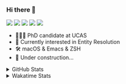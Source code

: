 ### Hi there 👋

[![](https://img.shields.io/badge/-Email-325180?logo=maildotru&logoColor=white&style=flat-square)](mailto:wang@tianshu.me)
[![](https://img.shields.io/badge/-GitHub-black?logo=GitHub&style=flat-square)](https://github.com/tshu-w)
[![](https://img.shields.io/badge/-Telegram-26a5e4?labelColor=fafafa&logo=telegram&style=flat-square)](https://t.me/tshu_w) 
[![](https://img.shields.io/badge/-Twitter-1da1f2?logo=Twitter&logoColor=white&style=flat-square)](https://twitter.com/tshu_w)
[![](https://komarev.com/ghpvc/?username=tshu-w&color=blueviolet&style=flat-square)]()



- 🧑🏻‍🎓 PhD candidate at UCAS
- 🔭 Currently interested in Entity Resolution
- 🛠 macOS & Emacs & ZSH
- 🚧 Under construction...

<details>

<summary>GitHub Stats</summary>

![Tianshu's GitHub stats](https://github-readme-stats.vercel.app/api?username=tshu-w&show_icons=true&theme=buefy&count_private=true)
  
</details>


<details>
  <summary>Wakatime Stats</summary>

  Currently, files accessed by tramp cannot be tracked by wakatime, see https://github.com/wakatime/wakatime-mode/issues/27
  <br>
  
<!--START_SECTION:waka-->
**I'm an Early 🐤** 

```text
🌞 Morning    47 commits     ████░░░░░░░░░░░░░░░░░░░░░   17.87% 
🌆 Daytime    152 commits    ██████████████░░░░░░░░░░░   57.79% 
🌃 Evening    58 commits     █████░░░░░░░░░░░░░░░░░░░░   22.05% 
🌙 Night      6 commits      ░░░░░░░░░░░░░░░░░░░░░░░░░   2.28%

```
📅 **I'm Most Productive on Monday** 

```text
Monday       63 commits     ██████░░░░░░░░░░░░░░░░░░░   23.95% 
Tuesday      40 commits     ███░░░░░░░░░░░░░░░░░░░░░░   15.21% 
Wednesday    16 commits     █░░░░░░░░░░░░░░░░░░░░░░░░   6.08% 
Thursday     16 commits     █░░░░░░░░░░░░░░░░░░░░░░░░   6.08% 
Friday       32 commits     ███░░░░░░░░░░░░░░░░░░░░░░   12.17% 
Saturday     53 commits     █████░░░░░░░░░░░░░░░░░░░░   20.15% 
Sunday       43 commits     ████░░░░░░░░░░░░░░░░░░░░░   16.35%

```


📊 **This Week I Spent My Time On** 

```text
💬 Programming Languages: 
sh                       7 hrs 50 mins       ████████░░░░░░░░░░░░░░░░░   34.31% 
Org                      6 hrs 4 mins        ██████░░░░░░░░░░░░░░░░░░░   26.55% 
Emacs Lisp               5 hrs 50 mins       ██████░░░░░░░░░░░░░░░░░░░   25.54% 
JSON                     2 hrs 5 mins        ██░░░░░░░░░░░░░░░░░░░░░░░   9.16% 
Makefile                 25 mins             ░░░░░░░░░░░░░░░░░░░░░░░░░   1.88%

🔥 Editors: 
Emacs                    15 hrs 1 min        ████████████████░░░░░░░░░   65.69% 
Zsh                      7 hrs 50 mins       ████████░░░░░░░░░░░░░░░░░   34.31%

🐱‍💻 Projects: 
Unknown Project          6 hrs 10 mins       ██████░░░░░░░░░░░░░░░░░░░   26.97% 
emacs                    6 hrs 2 mins        ██████░░░░░░░░░░░░░░░░░░░   26.43% 
Terminal                 5 hrs 28 mins       ██████░░░░░░░░░░░░░░░░░░░   23.92% 
dotfiles                 4 hrs 3 mins        ████░░░░░░░░░░░░░░░░░░░░░   17.73% 
Org                      17 mins             ░░░░░░░░░░░░░░░░░░░░░░░░░   1.31%

💻 Operating System: 
Mac                      22 hrs 29 mins      ████████████████████████░   98.33% 
Linux                    22 mins             ░░░░░░░░░░░░░░░░░░░░░░░░░   1.67%

```

**I Mostly Code in Python** 

```text
Python                   6 repos             ████████░░░░░░░░░░░░░░░░░   31.58% 
JavaScript               3 repos             ████░░░░░░░░░░░░░░░░░░░░░   15.79% 
HTML                     2 repos             ██░░░░░░░░░░░░░░░░░░░░░░░   10.53% 
Emacs Lisp               2 repos             ██░░░░░░░░░░░░░░░░░░░░░░░   10.53% 
TeX                      2 repos             ██░░░░░░░░░░░░░░░░░░░░░░░   10.53%

```



 Last Updated on 10/11/2021
<!--END_SECTION:waka-->
</details>
